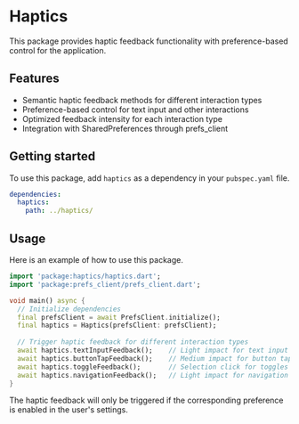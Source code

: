 # Haptics

This package provides haptic feedback functionality with preference-based control for the application.

## Features

- Semantic haptic feedback methods for different interaction types
- Preference-based control for text input and other interactions
- Optimized feedback intensity for each interaction type
- Integration with SharedPreferences through prefs_client

## Getting started

To use this package, add `haptics` as a dependency in your `pubspec.yaml` file.

```yaml
dependencies:
  haptics:
    path: ../haptics/
```

## Usage

Here is an example of how to use this package.

```dart
import 'package:haptics/haptics.dart';
import 'package:prefs_client/prefs_client.dart';

void main() async {
  // Initialize dependencies
  final prefsClient = await PrefsClient.initialize();
  final haptics = Haptics(prefsClient: prefsClient);
  
  // Trigger haptic feedback for different interaction types
  await haptics.textInputFeedback();    // Light impact for text input
  await haptics.buttonTapFeedback();    // Medium impact for button taps
  await haptics.toggleFeedback();       // Selection click for toggles
  await haptics.navigationFeedback();   // Light impact for navigation
}
```

The haptic feedback will only be triggered if the corresponding preference is enabled in the user's settings.